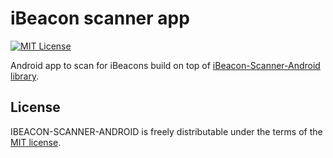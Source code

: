 # iBeacon scanner app #

[![MIT License][license-image]][license-url]

Android app to scan for iBeacons build on top of [iBeacon-Scanner-Android library](https://github.com/inthepocket/ibeacon-scanner-android).

## License

IBEACON-SCANNER-ANDROID is freely distributable under the terms of the [MIT license](https://github.com/eliaslecomte/ibeacon-scanner-app/blob/master/LICENSE.md).

[license-image]: http://img.shields.io/badge/license-MIT-blue.svg?style=flat
[license-url]: https://github.com/eliaslecomte/ibeacon-scanner-app/blob/master/LICENSE.md
